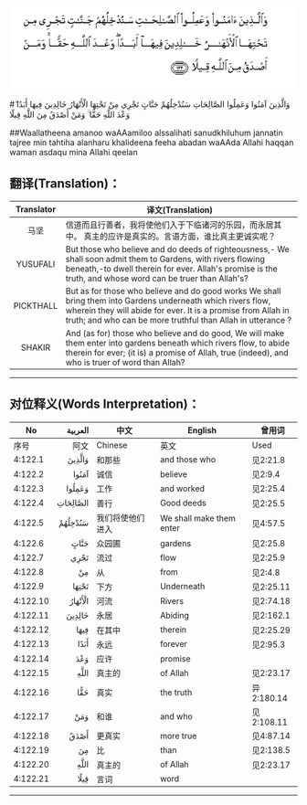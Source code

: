 ![004:122](images/004_122.gif)

#وَالَّذِينَ آمَنُوا وَعَمِلُوا الصَّالِحَاتِ سَنُدْخِلُهُمْ جَنَّاتٍ تَجْرِي مِنْ تَحْتِهَا الْأَنْهَارُ خَالِدِينَ فِيهَا أَبَدًا ۖ وَعْدَ اللَّهِ حَقًّا ۚ وَمَنْ أَصْدَقُ مِنَ اللَّهِ قِيلًا 

##Waallatheena amanoo waAAamiloo alssalihati sanudkhiluhum jannatin tajree min tahtiha alanharu khalideena feeha abadan waAAda Allahi haqqan waman asdaqu mina Allahi qeelan 

## 翻译(Translation)：

| Translator | 译文(Translation)                                            |
| :--------: | ------------------------------------------------------------ |
|    马坚    | 信道而且行善者，我将使他们入于下临诸河的乐园，而永居其中。 真主的应许是真实的。言语方面，谁比真主更诚实呢？ |
|  YUSUFALI  | But those who believe and do deeds of righteousness,- We shall soon admit them to Gardens, with rivers flowing beneath,-to dwell therein for ever. Allah's promise is the truth, and whose word can be truer than Allah's? |
| PICKTHALL  | But as for those who believe and do good works We shall bring them into Gardens underneath which rivers flow, wherein they will abide for ever. It is a promise from Allah in truth; and who can be more truthful than Allah in utterance ? |
|   SHAKIR   | And (as for) those who believe and do good, We will make them enter into gardens beneath which rivers flow, to abide therein for ever; (it is) a promise of Allah, true (indeed), and who is truer of word than Allah? |

---

## 对位释义(Words Interpretation)：

| No   | العربية | 中文    | English | 曾用词 |
| ---- | ------: | ------- | ------- | ------ |
| 序号 |    阿文 | Chinese | 英文    | Used   |
| 4:122.1  | وَالَّذِينَ   | 和那些           | and those who            | 见2:21.8   |
| 4:122.2  | آمَنُوا    | 诚信             | believe                  | 见2:9.4    |
| 4:122.3  | وَعَمِلُوا   | 工作             | and worked               | 见2:25.4   |
| 4:122.4  | الصَّالِحَاتِ | 善行             | Good deeds               | 见2:25.5   |
| 4:122.5  | سَنُدْخِلُهُمْ  | 我们将使他们进入 | We shall make them enter | 见4:57.5   |
| 4:122.6  | جَنَّاتٍ     | 众园圃           | gardens                  | 见2:25.8   |
| 4:122.7  | تَجْرِي     | 流过             | flow                     | 见2:25.9   |
| 4:122.8  | مِنْ       | 从               | from                     | 见2:4.8    |
| 4:122.9  | تَحْتِهَا    | 下方             | Underneath               | 见2:25.11  |
| 4:122.10 | الْأَنْهَارُ  | 河流             | Rivers                   | 见2:74.18  |
| 4:122.11 | خَالِدِينَ   | 永居             | Abiding                  | 见2:162.1  |
| 4:122.12 | فِيهَا     | 在其中           | therein                  | 见2:25.29  |
| 4:122.13 | أَبَدًا     | 永远             | forever                  | 见2:95.3   |
| 4:122.14 | وَعْدَ      | 应许             | promise                  |            |
| 4:122.15 | اللَّهِ     | 真主的           | of Allah                 | 见2:23.17  |
| 4:122.16 | حَقًّا      | 真实             | the truth                | 异2:180.14 |
| 4:122.17 | وَمَنْ      | 和谁             | and who                  | 见2:108.11 |
| 4:122.18 | أَصْدَقُ     | 更真实           | more true                | 见4:87.14  |
| 4:122.19 | مِنَ       | 比               | than                     | 见2:138.5  |
| 4:122.20 | اللَّهِ     | 真主的           | of Allah                 | 见2:23.17  |
| 4:122.21 | قِيلًا     | 言词             | word                     |            |

---
